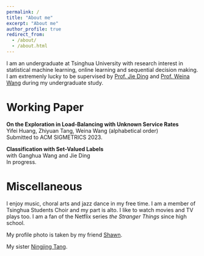 ```yaml
---
permalink: /
title: "About me"
excerpt: "About me"
author_profile: true
redirect_from: 
  - /about/
  - /about.html
---
```


I am an undergraduate at Tsinghua University with research interest in statistical machine learning, online learning and sequential decision making. I am extremenly lucky to be supervised by [Prof. Jie Ding](http://jding.org) and [Prof. Weina Wang](http://www.cs.cmu.edu/~weinaw/) during my undergraduate study.

Working Paper
======
**On the Exploration in Load-Balancing with Unknown Service Rates**  
Yifei Huang, Zhiyuan Tang, Weina Wang (alphabetical order)  
Submitted to ACM SIGMETRICS 2023.

**Classification with Set-Valued Labels**  
with Ganghua Wang and Jie Ding  
In progress.

Miscellaneous
======
I enjoy music, choral arts and jazz dance in my free time. I am a member of Tsinghua Students Choir and my part is alto. I like to watch movies and TV plays too. I am a fan of the Netflix series *the Stranger Things* since high school.

My profile photo is taken by my friend [Shawn](https://www.linkedin.com/in/zeshengfu/).

My sister [Ningjing Tang](https://ningjingtang.com/).
